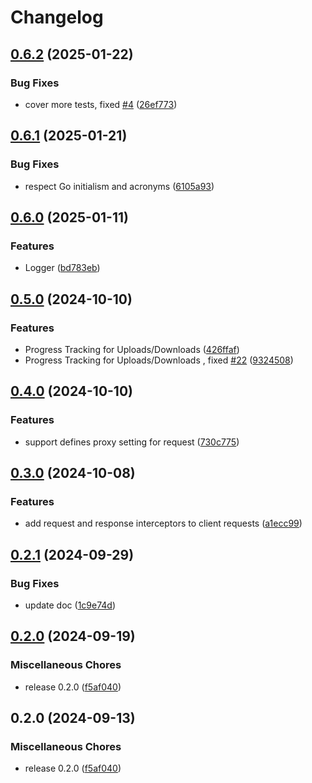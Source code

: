 # Changelog

## [0.6.2](https://github.com/rezmoss/axios4go/compare/v0.6.1...v0.6.2) (2025-01-22)


### Bug Fixes

* cover more tests, fixed [#4](https://github.com/rezmoss/axios4go/issues/4) ([26ef773](https://github.com/rezmoss/axios4go/commit/26ef7730714130b31a89a9cc37c62837d11367b6))

## [0.6.1](https://github.com/rezmoss/axios4go/compare/v0.6.0...v0.6.1) (2025-01-21)


### Bug Fixes

* respect Go initialism and acronyms ([6105a93](https://github.com/rezmoss/axios4go/commit/6105a9344165089baec3b8264331965bf07113e7))

## [0.6.0](https://github.com/rezmoss/axios4go/compare/v0.5.0...v0.6.0) (2025-01-11)


### Features

* Logger ([bd783eb](https://github.com/rezmoss/axios4go/commit/bd783eb52b891783271b0920984d1c52f8d280e5))

## [0.5.0](https://github.com/rezmoss/axios4go/compare/v0.4.0...v0.5.0) (2024-10-10)


### Features

* Progress Tracking for Uploads/Downloads ([426ffaf](https://github.com/rezmoss/axios4go/commit/426ffaf0edaf33b8bbf3fae455bf1f9428ef12c8))
* Progress Tracking for Uploads/Downloads , fixed [#22](https://github.com/rezmoss/axios4go/issues/22) ([9324508](https://github.com/rezmoss/axios4go/commit/9324508733a342748cfdbfe02f9c99e3ffaba166))

## [0.4.0](https://github.com/rezmoss/axios4go/compare/v0.3.0...v0.4.0) (2024-10-10)


### Features

* support defines proxy setting for request ([730c775](https://github.com/rezmoss/axios4go/commit/730c775d8c1057cfc7b064e3de28ef89c13cd3e2))

## [0.3.0](https://github.com/rezmoss/axios4go/compare/v0.2.1...v0.3.0) (2024-10-08)


### Features

* add request and response interceptors to client requests ([a1ecc99](https://github.com/rezmoss/axios4go/commit/a1ecc998aa96eaf32404204be4d36f8f9f01d26a))

## [0.2.1](https://github.com/rezmoss/axios4go/compare/v0.2.0...v0.2.1) (2024-09-29)


### Bug Fixes

* update doc ([1c9e74d](https://github.com/rezmoss/axios4go/commit/1c9e74d1db623fa0acfffa168f268665bf539516))

## [0.2.0](https://github.com/rezmoss/axios4go/compare/v0.1.0...v0.2.0) (2024-09-19)


### Miscellaneous Chores

* release 0.2.0 ([f5af040](https://github.com/rezmoss/axios4go/commit/f5af040ab3a15fff104d8154f79f59bcdc46292a))

## 0.2.0 (2024-09-13)


### Miscellaneous Chores

* release 0.2.0 ([f5af040](https://github.com/Blackvote/axios4go/commit/f5af040ab3a15fff104d8154f79f59bcdc46292a))
